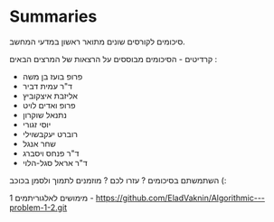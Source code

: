 # Summaries

סיכומים לקורסים שונים מתואר ראשון במדעי המחשב.

קרדיטים - הסיכומים מבוססים על הרצאות של המרצים הבאים : 

* פרופ בועז בן משה 
* ד"ר עמית דביר
* אליזבת איצקוביץ
* פרופ ואדים לויט
* נתנאל שוקרון
* יוסי זגורי
* רוברט יעקבשוילי
* שחר אנגל
* ד"ר פנחס ויסברג
* ד"ר אראל סגל-הלוי  


השתמשתם בסיכומים ? עזרו לכם ? מוזמנים לתמוך ולסמן בכוכב (: 





מימושים לאלגוריתמים 1 - https://github.com/EladVaknin/Algorithmic---problem-1-2.git 
